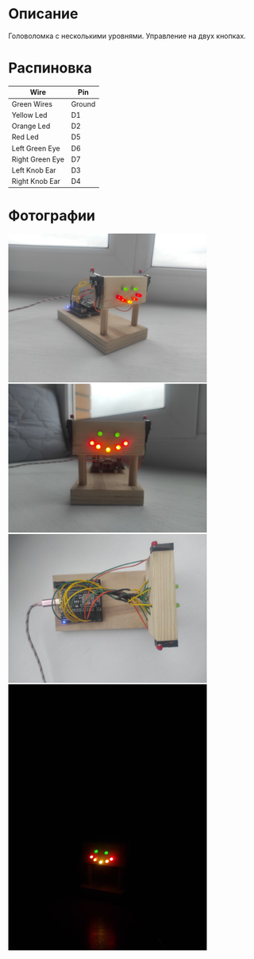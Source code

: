 # Описание

Головоломка с несколькими уровнями. Управление на двух кнопках.

# Распиновка

| Wire            |  Pin   |
| --------------- | ------ |
| Green Wires     | Ground |
| Yellow Led      | D1     |
| Orange Led      | D2     |
| Red Led         | D5     |
| Left Green Eye  | D6     |
| Right Green Eye | D7     |
| Left Knob Ear   | D3     |
| Right Knob Ear  | D4     |

# Фотографии

<img src="img/img_1.jpg" alt="img_1.jpg" width="400"/>
<img src="img/img_2.jpg" alt="img_2.jpg" width="400"/>
<img src="img/img_3.jpg" alt="img_3.jpg" width="400"/>
<img src="img/img_4.jpg" alt="img_4.jpg" width="400"/>
